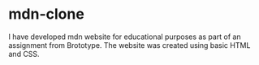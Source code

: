 # mdn-clone
I have developed mdn  website for educational purposes as part of an assignment from Brototype. The website was created using basic HTML and CSS.
